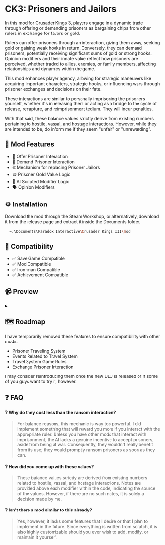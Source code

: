 
# CK3: Prisoners and Jailors

In this mod for Crusader Kings 3, players engage in a dynamic trade through offering or demanding prisoners as bargaining chips from other rulers in exchange for favors or gold.

Rulers can offer prisoners through an interaction, giving them away, seeking gold or gaining weak hooks in return. Conversely, they can demand prisoners, potentially receiving significant sums of gold or strong hooks. Opinion modifiers and their innate value reflect how prisoners are perceived, whether traded to allies, enemies, or family members, affecting relationships and dynamics within the game.

This mod enhances player agency, allowing for strategic maneuvers like acquiring important characters, strategic hooks, or influencing wars through prisoner exchanges and decisions on their fate.

These interactions are similar to personally imprisoning the prisoners yourself, whether it's in releasing them or acting as a bridge to the cycle of release, recapture, and reimprisonment tedium. They will incur penalties. 

With that said, these balance values strictly derive from existing numbers pertaining to hostile, vassal, and hostage interactions. However, while they are intended to be, do inform me if they seem "unfair" or "unrewarding".


## 🔧 Mod Features

- 🤴 Offer Prisoner Interaction
- 👸 Demand Prisoner Interaction
- ⛓️ Mechanism for replacing Prisoner Jailors
- 🪙 Prisoner Gold Value Logic
- 🤖 AI Scripted Modifier Logic
- 🗣️ Opinion Modifiers


## ⚙️ Installation

Download the mod through the Steam Workshop, or alternatively, download it from the release page and extract it inside the Documents folder.

```bash
  ~.\Documents\Paradox Interactive\Crusader Kings III\mod
```


## 🔗 Compatibility
- ✅ Save Game Compatible
- ✅ Mod Compatible
- ✅ Iron-man Compatible
- ✅ Achievement Compatible


## 📹 Preview

<details>
  <summary></summary>
  <div align="center">
    <img src="https://github.com/gerousia/BargainPrisoner/blob/main/sample/images/ck3_4.gif" alt="Preview" width="80%" height="80%">
    <img src="https://github.com/gerousia/BargainPrisoner/blob/main/sample/images/ck3_1.png" alt="Preview" width="80%" height="80%">
    <img src="https://github.com/gerousia/BargainPrisoner/blob/main/sample/images/ck3_2.png" alt="Preview" width="80%" height="80%">
  </div>
</details>


## 🗺️ Roadmap
I have temporarily removed these features to ensure compatibility with other mods:
- Prisoner Traveling System
- Events Related to Travel System
- Travel System Game Rules
- Exchange Prisoner Interaction

I may consider reintroducing them once the new DLC is released or if some of you guys want to try it, however.

## ❓ FAQ

#### ❔ Why do they cost less than the ransom interaction?

> For balance reasons, this mechanic is way too powerful. I did implement something that will reward you more if you interact with the appropriate ruler.
> Unless you have other mods that interact with imprisonment, the AI lacks a genuine incentive to accept prisoners, aside from being at war. Consequently, they wouldn't really benefit from its use; they would promptly ransom prisoners as soon as they can.

#### ❔ How did you come up with these values?

> These balance values strictly are derived from existing numbers related to hostile, vassal, and hostage interactions.
> Notes are provided above each modifier within the code, indicating the source of the values. However, if there are no such notes, it is solely a decision made by me.

#### ❔ Isn't there a mod similar to this already?

> Yes, however, it lacks some features that I desire or that I plan to implement in the future. Since everything is written from scratch, it is also highly customizable should you ever wish to add, modify, or maintain it yourself.

